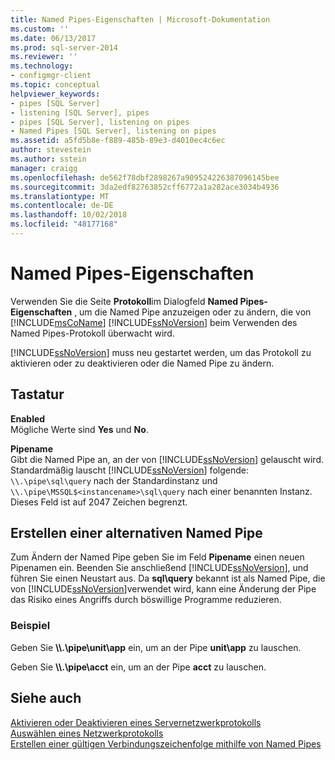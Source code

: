```yaml
---
title: Named Pipes-Eigenschaften | Microsoft-Dokumentation
ms.custom: ''
ms.date: 06/13/2017
ms.prod: sql-server-2014
ms.reviewer: ''
ms.technology:
- configmgr-client
ms.topic: conceptual
helpviewer_keywords:
- pipes [SQL Server]
- listening [SQL Server], pipes
- pipes [SQL Server], listening on pipes
- Named Pipes [SQL Server], listening on pipes
ms.assetid: a5fd5b8e-f889-485b-89e3-d4010ec4c6ec
author: stevestein
ms.author: sstein
manager: craigg
ms.openlocfilehash: de562f78dbf2898267a909524226387096145bee
ms.sourcegitcommit: 3da2edf82763852cff6772a1a282ace3034b4936
ms.translationtype: MT
ms.contentlocale: de-DE
ms.lasthandoff: 10/02/2018
ms.locfileid: "48177168"
---
```

# <a name="named-pipes-properties"></a>Named Pipes-Eigenschaften
  Verwenden Sie die Seite **Protokoll**im Dialogfeld **Named Pipes-Eigenschaften** , um die Named Pipe anzuzeigen oder zu ändern, die von [!INCLUDE[msCoName](../../includes/msconame-md.md)] [!INCLUDE[ssNoVersion](../../includes/ssnoversion-md.md)] beim Verwenden des Named Pipes-Protokoll überwacht wird.  
  
 [!INCLUDE[ssNoVersion](../../includes/ssnoversion-md.md)] muss neu gestartet werden, um das Protokoll zu aktivieren oder zu deaktivieren oder die Named Pipe zu ändern.  
  
## <a name="options"></a>Tastatur  
 **Enabled**  
 Mögliche Werte sind **Yes** und **No**.  
  
 **Pipename**  
 Gibt die Named Pipe an, an der von [!INCLUDE[ssNoVersion](../../includes/ssnoversion-md.md)] gelauscht wird. Standardmäßig lauscht [!INCLUDE[ssNoVersion](../../includes/ssnoversion-md.md)] folgende: `\\.\pipe\sql\query` nach der Standardinstanz und `\\.\pipe\MSSQL$<instancename>\sql\query` nach einer benannten Instanz. Dieses Feld ist auf 2047 Zeichen begrenzt.  
  
## <a name="creating-an-alternate-named-pipe"></a>Erstellen einer alternativen Named Pipe  
 Zum Ändern der Named Pipe geben Sie im Feld **Pipename** einen neuen Pipenamen ein. Beenden Sie anschließend [!INCLUDE[ssNoVersion](../../includes/ssnoversion-md.md)], und führen Sie einen Neustart aus. Da **sql\query** bekannt ist als Named Pipe, die von [!INCLUDE[ssNoVersion](../../includes/ssnoversion-md.md)]verwendet wird, kann eine Änderung der Pipe das Risiko eines Angriffs durch böswillige Programme reduzieren.  
  
### <a name="example"></a>Beispiel  
 Geben Sie **\\\\.\pipe\unit\app** ein, um an der Pipe **unit\app** zu lauschen.  
  
 Geben Sie **\\\\.\pipe\acct** ein, um an der Pipe **acct** zu lauschen.  
  
## <a name="see-also"></a>Siehe auch  
 [Aktivieren oder Deaktivieren eines Servernetzwerkprotokolls](../../database-engine/configure-windows/enable-or-disable-a-server-network-protocol.md)   
 [Auswählen eines Netzwerkprotokolls](../../../2014/tools/configuration-manager/choosing-a-network-protocol.md)   
 [Erstellen einer gültigen Verbindungszeichenfolge mithilfe von Named Pipes](../../../2014/tools/configuration-manager/creating-a-valid-connection-string-using-named-pipes.md)  
  
  

